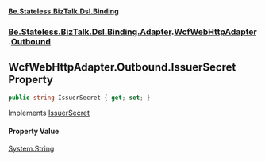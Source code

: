 #### [Be.Stateless.BizTalk.Dsl.Binding](README.md 'README')
### [Be.Stateless.BizTalk.Dsl.Binding.Adapter](Be.Stateless.BizTalk.Dsl.Binding.Adapter.md 'Be.Stateless.BizTalk.Dsl.Binding.Adapter').[WcfWebHttpAdapter](WcfWebHttpAdapter.md 'Be.Stateless.BizTalk.Dsl.Binding.Adapter.WcfWebHttpAdapter').[Outbound](WcfWebHttpAdapter.Outbound.md 'Be.Stateless.BizTalk.Dsl.Binding.Adapter.WcfWebHttpAdapter.Outbound')

## WcfWebHttpAdapter.Outbound.IssuerSecret Property

```csharp
public string IssuerSecret { get; set; }
```

Implements [IssuerSecret](IAdapterConfigAccessControlService.IssuerSecret.md 'Be.Stateless.BizTalk.Dsl.Binding.Adapter.IAdapterConfigAccessControlService.IssuerSecret')

#### Property Value
[System.String](https://docs.microsoft.com/en-us/dotnet/api/System.String 'System.String')